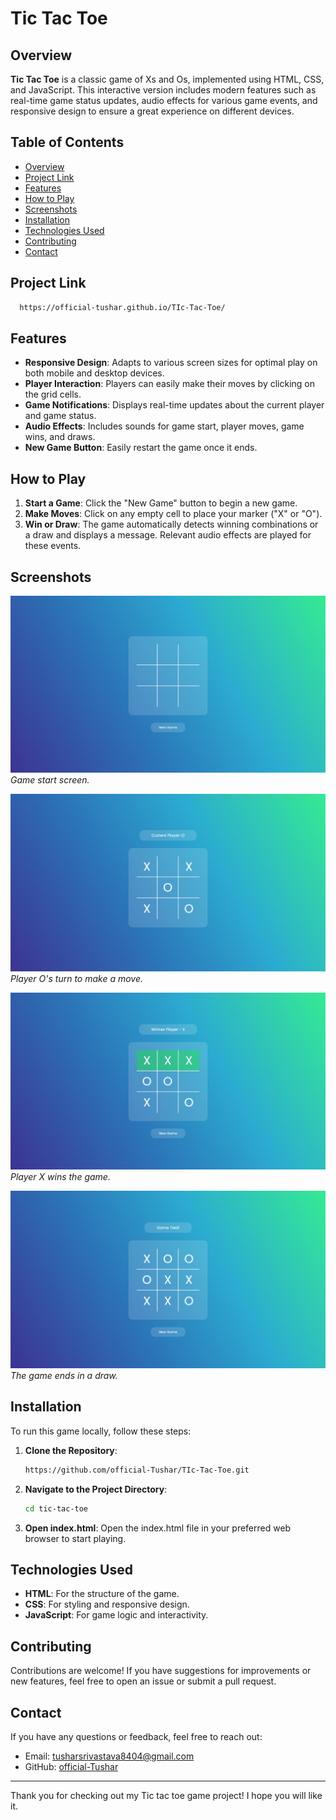 # Tic Tac Toe

## Overview

**Tic Tac Toe** is a classic game of Xs and Os, implemented using HTML, CSS, and JavaScript. This interactive version includes modern features such as real-time game status updates, audio effects for various game events, and responsive design to ensure a great experience on different devices.

## Table of Contents

- [Overview](#overview)
- [Project Link](#project-link)
- [Features](#features)
- [How to Play](#how-to-play)
- [Screenshots](#screenshots)
- [Installation](#installation)
- [Technologies Used](#technologies-used)
- [Contributing](#contributing)
- [Contact](#contact)

## Project Link

```bash
  https://official-tushar.github.io/TIc-Tac-Toe/
```

## Features

- **Responsive Design**: Adapts to various screen sizes for optimal play on both mobile and desktop devices.
- **Player Interaction**: Players can easily make their moves by clicking on the grid cells.
- **Game Notifications**: Displays real-time updates about the current player and game status.
- **Audio Effects**: Includes sounds for game start, player moves, game wins, and draws.
- **New Game Button**: Easily restart the game once it ends.

## How to Play

1. **Start a Game**: Click the "New Game" button to begin a new game.
2. **Make Moves**: Click on any empty cell to place your marker ("X" or "O").
3. **Win or Draw**: The game automatically detects winning combinations or a draw and displays a message. Relevant audio effects are played for these events.

## Screenshots

![Game Start](./assets/screenshots/game-start.png)
*Game start screen.*

![Player Move](./assets/screenshots/player-move.png)
*Player O's turn to make a move.*

![Game Win](./assets/screenshots/game-win.png)
*Player X wins the game.*

![Game Draw](./assets/screenshots/game-draw.png)
*The game ends in a draw.*

## Installation

To run this game locally, follow these steps:

1. **Clone the Repository**:
   ```bash
   https://github.com/official-Tushar/TIc-Tac-Toe.git

2. **Navigate to the Project Directory**:
   ```bash
   cd tic-tac-toe

1. **Open index.html**:
   Open the index.html file in your preferred web browser to start playing.

## Technologies Used


- **HTML**: For the structure of the game.
- **CSS**: For styling and responsive design.
- **JavaScript**: For game logic and interactivity.

## Contributing


Contributions are welcome! If you have suggestions for improvements or new features, feel free to open an issue or submit a pull request.

## Contact

If you have any questions or feedback, feel free to reach out:

- Email: tusharsrivastava8404@gmail.com
- GitHub: [official-Tushar](https://github.com/official-Tushar)

---

Thank you for checking out my Tic tac toe game project! I hope you will like it.
